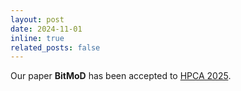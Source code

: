 ```yaml
---
layout: post
date: 2024-11-01
inline: true
related_posts: false
---
```


Our paper **BitMoD** has been accepted to [HPCA 2025](https://hpca-conf.org/2025/).
